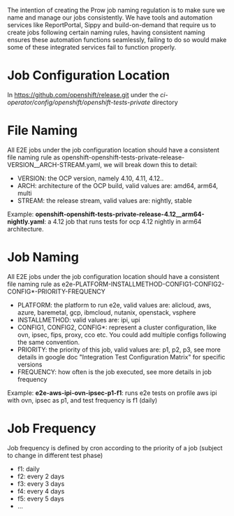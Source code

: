 The intention of creating the Prow job naming regulation is to make sure we name and manage our jobs consistently. We have tools and automation services like ReportPortal, Sippy and build-on-demand that require us to create jobs following certain naming rules, having consistent naming ensures these automation functions seamlessly, failing to do so would make some of these integrated services fail to function properly.

# Job Configuration Location
In https://github.com/openshift/release.git under the *ci-operator/config/openshift/openshift-tests-private* directory

# File Naming
All E2E jobs under the job configuration location should have a consistent file naming rule as openshift-openshift-tests-private-release-VERSION__ARCH-STREAM.yaml, we will break down this to detail:
- VERSION: the OCP version, namely 4.10, 4.11, 4.12..
- ARCH: architecture of the OCP build, valid values are: amd64, arm64, multi
- STREAM: the release stream, valid values are: nightly, stable

Example: **openshift-openshift-tests-private-release-4.12__arm64-nightly.yaml**: a 4.12 job that runs tests for ocp 4.12 nightly in arm64 architecture.


# Job Naming
All E2E jobs under the job configuration location should have a consistent file naming rule as e2e-PLATFORM-INSTALLMETHOD-CONFIG1-CONFIG2-CONFIG*-PRIORITY-FREQUENCY

- PLATFORM: the platform to run e2e, valid values are: alicloud, aws, azure, baremetal, gcp, ibmcloud, nutanix, openstack, vsphere
- INSTALLMETHOD: valid values are: ipi, upi
- CONFIG1, CONFIG2, CONFIG*: represent a cluster configuration, like ovn, ipsec, fips, proxy, cco etc. You could add multiple configs following the same convention.
- PRIORITY: the priority of this job, valid values are: p1, p2, p3, see more details in google doc "Integration Test Configuration Matrix" for specific versions
- FREQUENCY: how often is the job executed, see more details in job frequency

Example: **e2e-aws-ipi-ovn-ipsec-p1-f1**: runs e2e tests on profile aws ipi with ovn, ipsec as p1, and test frequency is f1 (daily)


# Job Frequency
Job frequency is defined by cron according to the priority of a job (subject to change in different test phase) 
- f1: daily
- f2: every 2 days
- f3: every 3 days
- f4: every 4 days
- f5: every 5 days
- ...
